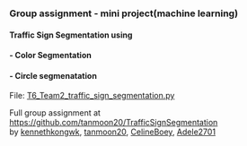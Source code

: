 ### Group assignment - mini project(machine learning)
#### Traffic Sign Segmentation using 
#### - Color Segmentation
#### - Circle segmenatation

File: [T6_Team2_traffic_sign_segmentation.py](https://github.com/Adele2701/Mini_Project/blob/main/T6_Team2_traffic_sign_segmentation.py)

Full group assignment at https://github.com/tanmoon20/TrafficSignSegmentation <br />
by [kennethkongwk](https://github.com/kennethkongwk/), [tanmoon20](https://github.com/tanmoon20/), [CelineBoey](https://github.com/CelineBoey/), [Adele2701](https://github.com/Adele2701/)
